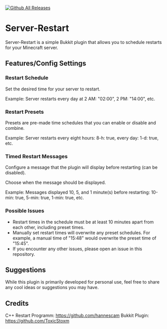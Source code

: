 [![Github All Releases](https://img.shields.io/github/downloads/toxicstoxm/server-restart/total.svg)]()
# Server-Restart

Server-Restart is a simple Bukkit plugin that allows you to schedule restarts for your Minecraft server.

## Features/Config Settings

### Restart Schedule

Set the desired time for your server to restart.

Example: Server restarts every day at 2 AM: "02:00", 2 PM: "14:00", etc.

### Restart Presets

Presets are pre-made time schedules that you can enable or disable and combine.

Example: Server restarts every eight hours: 8-h: true, every day: 1-d: true, etc.

### Timed Restart Messages

Configure a message that the plugin will display before restarting (can be disabled).

Choose when the message should be displayed.

Example: Messages displayed 10, 5, and 1 minute(s) before restarting: 10-min: true, 5-min: true, 1-min: true, etc.

### Possible Issues

- Restart times in the schedule must be at least 10 minutes apart from each other, including preset times.
- Manually set restart times will overwrite any preset schedules. For example, a manual time of "15:48" would overwrite the preset time of "15:45".
- If you encounter any other issues, please open an issue in this repository.

## Suggestions

While this plugin is primarily developed for personal use, feel free to share any cool ideas or suggestions you may have.

## Credits

C++ Restart Programm: https://github.com/hannescam
Bukkit Plugin: https://github.com/ToxicStoxm
